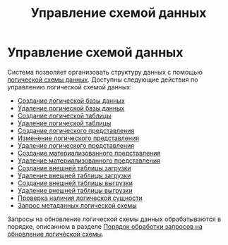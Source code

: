 ﻿---
layout: default
title: Управление схемой данных
nav_order: 2
parent: Работа с системой
has_children: true
has_toc: false
---

# Управление схемой данных

Система позволяет организовать структуру данных с помощью [логической схемы данных](../../Обзор_понятий_компонентов_и_связей/Основные_понятия/Логическая_схема_данных/Логическая_схема_данных.md). 
Доступны следующие действия по управлению логической схемой данных:
*   [Создание логической базы данных](Создание_логической_базы_данных/Создание_логической_базы_данных.md)
*   [Удаление логической базы данных](Удаление_логической_базы_данных/Удаление_логической_базы_данных.md)
*   [Создание логической таблицы](Создание_логической_таблицы/Создание_логической_таблицы.md)
*   [Удаление логической таблицы](Удаление_логического_представления/Удаление_логического_представления.md)
*   [Создание логического представления](Создание_логического_представления/Создание_логического_представления.md)
*   [Изменение логического представления](Изменение_логического_представления/Изменение_логического_представления.md)
*   [Удаление логического представления](Удаление_логического_представления/Удаление_логического_представления.md)
*   [Создание материализованного представления](Создание_материализованного_представления/Создание_материализованного_представления.md)
*   [Удаление материализованного представления](Удаление_материализованного_представления/Удаление_материализованного_представления.md)
*   [Создание внешней таблицы загрузки](Создание_внешней_таблицы_загрузки/Создание_внешней_таблицы_загрузки.md)
*   [Удаление внешней таблицы загрузки](Удаление_внешней_таблицы_загрузки/Удаление_внешней_таблицы_загрузки.md)
*   [Создание внешней таблицы выгрузки](Создание_внешней_таблицы_выгрузки/Создание_внешней_таблицы_выгрузки.md)
*   [Удаление внешней таблицы выгрузки](Удаление_внешней_таблицы_выгрузки/Удаление_внешней_таблицы_выгрузки.md)
*   [Проверка наличия логической сущности](Проверка_наличия_логической_сущности/Проверка_наличия_логической_сущности.md)
*   [Запрос метаданных логической схемы](Запрос_метаданных_логической_схемы/Запрос_метаданных_логической_схемы.md)

Запросы на обновление логической схемы данных обрабатываются в порядке, описанном в разделе 
[Порядок обработки запросов на обновление логической схемы](../../Обзор_понятий_компонентов_и_связей/Связи_с_другими_системами_и_компонентами/Порядок_обработки_запросов_на_обновление_логической_схемы/Порядок_обработки_запросов_на_обновление_логической_схемы.md).